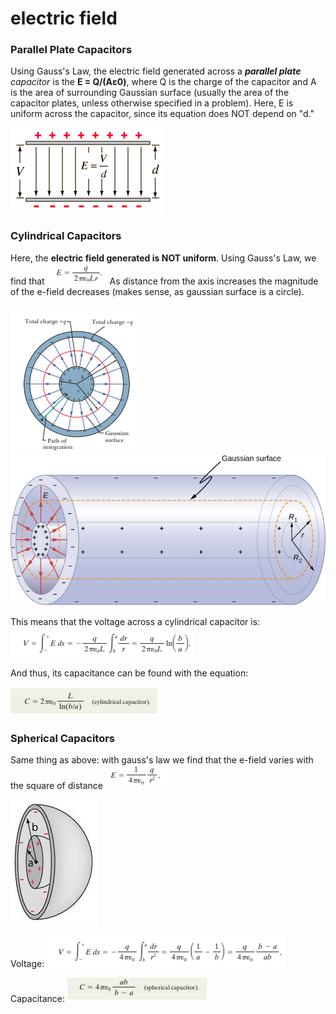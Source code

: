 # electric field

### Parallel Plate Capacitors

Using Gauss's Law, the electric field generated across a _**parallel plate** capacitor_ is the **E = Q/(Aε0)**, where Q is the charge of the capacitor and A is the area of surrounding Gaussian surface (usually the area of the capacitor plates, unless otherwise specified in a problem). Here, E is uniform across the capacitor, since its equation does NOT depend on "d."&#x20;

![a constant e-field across parallel plate capacitors](../../.gitbook/assets/download.png)

### Cylindrical Capacitors

Here, the **electric field generated is NOT uniform**. Using Gauss's Law, we find that ![](<../../.gitbook/assets/image (15).png>)As distance from the axis increases the magnitude of the e-field decreases (makes sense, as gaussian surface is a circle).&#x20;

![](<../../.gitbook/assets/image (17) (1).png>)                 <img src="../../.gitbook/assets/CNX_UPhysics_25_01_cylind.jpg" alt="" data-size="original">

This means that the voltage across a cylindrical capacitor is:![](<../../.gitbook/assets/image (9).png>)

And thus, its capacitance can be found with the equation:

![](<../../.gitbook/assets/image (10) (1).png>)

### Spherical Capacitors

Same thing as above: with gauss's law we find that the e-field varies with the square of distance ![](<../../.gitbook/assets/image (8) (1).png>)

![](<../../.gitbook/assets/download (1).jpg>)

Voltage: ![](<../../.gitbook/assets/image (13) (1).png>)

Capacitance: ![](<../../.gitbook/assets/image (19) (1).png>)
